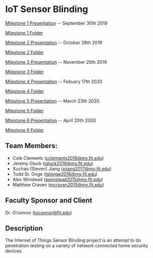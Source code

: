 # IoT Sensor Blinding
[Milestone 1 Presentation](./Milestone%201/Milestone%201%20Presentation.pptx) -- September 30th 2019

[Milestone 1 Folder](./Milestone%201)

[Milestone 2 Presentation](./Milestone%202/Milestone%202%20Presentation.pdf) -- October 28th 2019

[Milestone 2 Folder](./Milestone%202)

[Milestone 3 Presentation](./Milestone%203/Milestone%203%20Presentation.pdf) -- November 25th 2019

[Milestone 3 Folder](./Milestone%203)

[Milestone 4 Presentation](./) -- Febuary 17th 2020

[Milestone 4 Folder](./Milestone%204)

[Milestone 5 Presentation](./) -- March 23th 2020

[Milestone 5 Folder](./Milestone%205)

[Milestone 6 Presentation](./) -- April 20th 2020

[Milestone 6 Folder](./Milestone%206)

## Team Members:

- Cole Clements (cclements2016@my.fit.edu)
- Jeremy Gluck (jgluck2016@my.fit.edu)
- Xuchao (Steven) Jiang (xjiang2017@my.fit.edu)
- Todd St. Onge (tstonge2016@my.fit.edu)
- Alex Winstead (awinstead2015@my.fit.edu)
- Matthew Craven (mcraven2015@my.fit.edu)

## Faculty Sponsor and Client

Dr. O’connor (toconnor@fit.edu)

## Description

The Internet of Things Sensor Blinding project is an attempt to do penetration testing on a variety of network connected home security devices.
